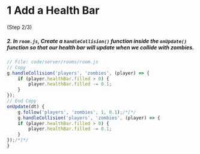 # 1 Add a Health Bar
 (Step 2/3)

##### 2. In `room.js`, Create a `handleCollision()` function inside the `onUpdate()` function so that our health bar will update when we collide with zombies.

``` javascript
// File: code/server/rooms/room.js
// Copy
g.handleCollision('players', 'zombies', (player) => {
	if (player.healthBar.filled > 0) {
		player.healthBar.filled -= 0.1;
	}
});
// End Copy
onUpdate(dt) {
	g.follow('players', 'zombies', 1, 0.1);/*[*/
	g.handleCollision('players', 'zombies', (player) => {
	if (player.healthBar.filled > 0) {
		player.healthBar.filled -= 0.1;
	}
});/*]*/
}

```
